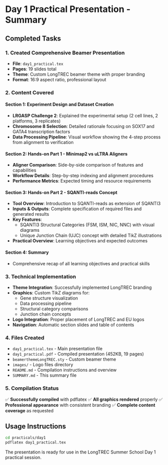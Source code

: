 # Day 1 Practical Presentation - Summary

## Completed Tasks

### 1. Created Comprehensive Beamer Presentation
- **File**: `day1_practical.tex`
- **Pages**: 19 slides total
- **Theme**: Custom LongTREC beamer theme with proper branding
- **Format**: 16:9 aspect ratio, professional layout

### 2. Content Covered

#### Section 1: Experiment Design and Dataset Creation
- **LRGASP Challenge 2**: Explained the experimental setup (2 cell lines, 2 platforms, 3 replicates)
- **Chromosome 8 Selection**: Detailed rationale focusing on SOX17 and GATA4 transcription factors
- **Data Processing Pipeline**: Visual workflow showing the 4-step process from alignment to verification

#### Section 2: Hands-on Part 1 - Minimap2 vs uLTRA Aligners
- **Aligner Comparison**: Side-by-side comparison of features and capabilities
- **Workflow Details**: Step-by-step indexing and alignment procedures
- **Performance Metrics**: Expected timing and resource requirements

#### Section 3: Hands-on Part 2 - SQANTI-reads Concept
- **Tool Overview**: Introduction to SQANTI-reads as extension of SQANTI3
- **Inputs & Outputs**: Complete specification of required files and generated results
- **Key Features**: 
  - SQANTI3 Structural Categories (FSM, ISM, NIC, NNC) with visual diagrams
  - Unique Junction Chain (UJC) concept with detailed TikZ illustrations
- **Practical Overview**: Learning objectives and expected outcomes

#### Section 4: Summary
- Comprehensive recap of all learning objectives and practical skills

### 3. Technical Implementation
- **Theme Integration**: Successfully implemented LongTREC branding
- **Graphics**: Custom TikZ diagrams for:
  - Gene structure visualization
  - Data processing pipeline
  - Structural category comparisons
  - Junction chain concepts
- **Logo Integration**: Proper placement of LongTREC and EU logos
- **Navigation**: Automatic section slides and table of contents

### 4. Files Created
- `day1_practical.tex` - Main presentation file
- `day1_practical.pdf` - Compiled presentation (452KB, 19 pages)
- `beamerthemeLongTREC.sty` - Custom beamer theme
- `images/` - Logo files directory
- `README.md` - Compilation instructions and overview
- `SUMMARY.md` - This summary file

### 5. Compilation Status
✅ **Successfully compiled** with pdflatex
✅ **All graphics rendered** properly
✅ **Professional appearance** with consistent branding
✅ **Complete content coverage** as requested

## Usage Instructions
```bash
cd practicals/day1
pdflatex day1_practical.tex
```

The presentation is ready for use in the LongTREC Summer School Day 1 practical session. 